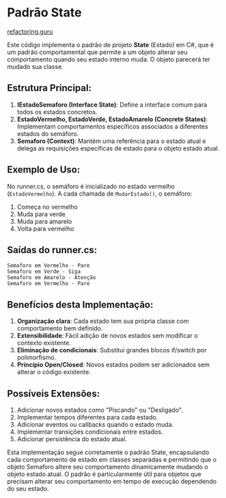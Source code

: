 # Padrão State

[refactoring.guru](https://refactoring.guru/pt-br/design-patterns/state)

Este código implementa o padrão de projeto **State** (Estado) em C#, que é um padrão comportamental que permite a um objeto alterar seu comportamento quando seu estado interno muda. O objeto parecerá ter mudado sua classe.

## Estrutura Principal:

1. **IEstadoSemaforo (Interface State)**: Define a interface comum para todos os estados concretos.
2. **EstadoVermelho, EstadoVerde, EstadoAmarelo (Concrete States)**: Implementam comportamentos específicos associados a diferentes estados do semáforo.
3. **Semaforo (Context)**: Mantém uma referência para o estado atual e delega as requisições específicas de estado para o objeto estado atual.

## Exemplo de Uso:

No runner.cs, o semáforo é inicializado no estado vermelho (`EstadoVermelho`). A cada chamada de `MudarEstado()`, o semáforo:

1. Começa no vermelho
2. Muda para verde
3. Muda para amarelo
4. Volta para vermelho

## Saídas do runner.cs:

```
Semaforo em Vermelho - Pare
Semaforo em Verde - Siga
Semaforo em Amarelo - Atenção
Semaforo em Vermelho - Pare
```

## Benefícios desta Implementação:

1. **Organização clara**: Cada estado tem sua própria classe com comportamento bem definido.
2. **Extensibilidade**: Fácil adição de novos estados sem modificar o contexto existente.
3. **Eliminação de condicionais**: Substitui grandes blocos if/switch por polimorfismo.
4. **Princípio Open/Closed**: Novos estados podem ser adicionados sem alterar o código existente.

## Possíveis Extensões:

1. Adicionar novos estados como "Piscando" ou "Desligado".
2. Implementar tempos diferentes para cada estado.
3. Adicionar eventos ou callbacks quando o estado muda.
4. Implementar transições condicionais entre estados.
5. Adicionar persistência do estado atual.

Esta implementação segue corretamente o padrão State, encapsulando cada comportamento de estado em classes separadas e permitindo que o objeto Semaforo altere seu comportamento dinamicamente mudando o objeto estado atual. O padrão é particularmente útil para objetos que precisam alterar seu comportamento em tempo de execução dependendo do seu estado.
